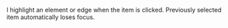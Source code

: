 I highlight an element or edge when the item is clicked. Previously selected item automatically loses focus.